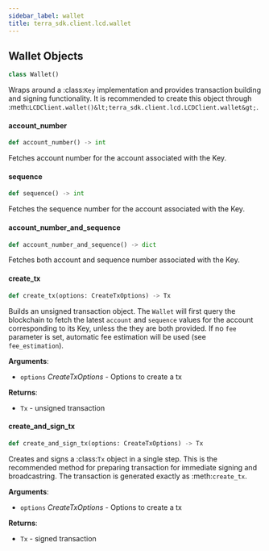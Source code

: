 ```yaml
---
sidebar_label: wallet
title: terra_sdk.client.lcd.wallet
---
```


## Wallet Objects

```python
class Wallet()
```

Wraps around a :class:`Key` implementation and provides transaction building and
signing functionality. It is recommended to create this object through
:meth:`LCDClient.wallet()&lt;terra_sdk.client.lcd.LCDClient.wallet&gt;`.

#### account\_number

```python
def account_number() -> int
```

Fetches account number for the account associated with the Key.

#### sequence

```python
def sequence() -> int
```

Fetches the sequence number for the account associated with the Key.

#### account\_number\_and\_sequence

```python
def account_number_and_sequence() -> dict
```

Fetches both account and sequence number associated with the Key.

#### create\_tx

```python
def create_tx(options: CreateTxOptions) -> Tx
```

Builds an unsigned transaction object. The ``Wallet`` will first
query the blockchain to fetch the latest ``account`` and ``sequence`` values for the
account corresponding to its Key, unless the they are both provided. If no ``fee``
parameter is set, automatic fee estimation will be used (see `fee_estimation`).

**Arguments**:

- `options` _CreateTxOptions_ - Options to create a tx
  

**Returns**:

- `Tx` - unsigned transaction

#### create\_and\_sign\_tx

```python
def create_and_sign_tx(options: CreateTxOptions) -> Tx
```

Creates and signs a :class:`Tx` object in a single step. This is the recommended
method for preparing transaction for immediate signing and broadcastring. The transaction
is generated exactly as :meth:`create_tx`.

**Arguments**:

- `options` _CreateTxOptions_ - Options to create a tx
  

**Returns**:

- `Tx` - signed transaction

